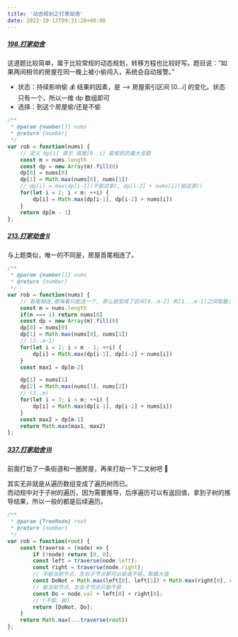 ```yaml
---
title: '动态规划之打家劫舍'
date: 2022-10-12T09:31:28+08:00
---
```


##### [198.打家劫舍](https://leetcode.cn/problems/house-robber/description/)

这道题比较简单，属于比较常规的动态规划，转移方程也比较好写。题目说：“如果两间相邻的房屋在同一晚上被小偷闯入，系统会自动报警。”

- 状态：持续影响偷 💰 结果的因素，是 --> 房屋索引区间 [0...i] 的变化。状态只有一个，所以一维 dp 数组即可
- 选择：到这个房屋偷/还是不偷

```JavaScript
/**
 * @param {number[]} nums
 * @return {number}
 */
var rob = function(nums) {
    // 定义 dp[i] 表示 房屋[0..i] 能偷到的最大金额
    const m = nums.length
    const dp = new Array(m).fill(0)
    dp[0] = nums[0]
    dp[1] = Math.max(nums[0], nums[1])
    // dp[i] = max(dp[i-1](不偷这家), dp[i-2] + nums[i](偷这家))
    for(let i = 2; i < m; ++i) {
        dp[i] = Math.max(dp[i-1], dp[i-2] + nums[i])
    }
    return dp[m - 1]
};
```

##### [213.打家劫舍 II](https://leetcode.cn/problems/house-robber-ii/)

与上题类似，唯一的不同是，房屋首尾相连了。

```JavaScript
/**
 * @param {number[]} nums
 * @return {number}
 */
var rob = function(nums) {
    // 首尾相连,意味着只能选一个, 那么就变成了区间[0..m-2] 和[1...m-1]之间取最大值
    const m = nums.length
    if(m === 1) return nums[0]
    const dp = new Array(m).fill(0)
    dp[0] = nums[0]
    dp[1] = Math.max(nums[0], nums[1])
    // [2..m-1)
    for(let i = 2; i < m - 1; ++i) {
        dp[i] = Math.max(dp[i-1], dp[i-2] + nums[i])
    }
    const max1 = dp[m-2]

    dp[1] = nums[1]
    dp[2] = Math.max(nums[1], nums[2])
    // [3..m)
    for(let i = 3; i < m; ++i) {
        dp[i] = Math.max(dp[i-1], dp[i-2] + nums[i])
    }
    const max2 = dp[m-1]
    return Math.max(max1, max2)
};
```

##### [337.打家劫舍 III](https://leetcode.cn/problems/house-robber-iii/)

前面打劫了一条街道和一圈房屋，再来打劫一下二叉树吧 🌲

其实无非就是从遍历数组变成了遍历树而已。  
而动规中对于子树的遍历，因为需要推导，后序遍历可以有返回值，拿到子树的推导结果，所以一般的都是后续遍历。

```JavaScript
/**
 * @param {TreeNode} root
 * @return {number}
 */
var rob = function(root) {
    const traverse = (node) => {
        if (!node) return [0, 0];
        const left = traverse(node.left);
        const right = traverse(node.right);
        // 不偷当前节点，左右子节点都可以偷或不偷，取最大值
        const DoNot = Math.max(left[0], left[1]) + Math.max(right[0], right[1]);
        // 偷当前节点，左右子节点只能不偷
        const Do = node.val + left[0] + right[0];
        // [不偷，偷]
        return [DoNot, Do];
    }
    return Math.max(...traverse(root))
};
```
